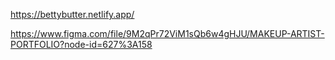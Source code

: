 https://bettybutter.netlify.app/

https://www.figma.com/file/9M2qPr72ViM1sQb6w4gHJU/MAKEUP-ARTIST-PORTFOLIO?node-id=627%3A158
